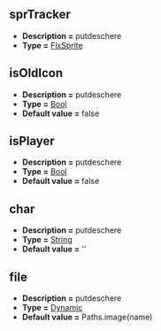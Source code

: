 ## sprTracker
* **Description =** putdeschere
* **Type =** [FlxSprite](https://api.haxeflixel.com/flixel/FlxSprite.html)

## isOldIcon
* **Description =** putdeschere
* **Type =** [Bool](https://api.haxeflixel.com/Bool.html)
* **Default value =** false

## isPlayer
* **Description =** putdeschere
* **Type =** [Bool](https://api.haxeflixel.com/Bool.html)
* **Default value =** false

## char
* **Description =** putdeschere
* **Type =** [String](https://api.haxeflixel.com/String.html)
* **Default value =** ''

## file
* **Description =** putdeschere
* **Type =** [Dynamic](https://api.haxeflixel.com/Dynamic.html)
* **Default value =** Paths.image(name)

